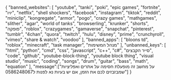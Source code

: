 {
  "banned_websites": [
    "youtube",
    "tanki",
    "poki",
    "epic games",
    "fortnite",
    "יויו",
    "netflix",
    "shell shockers",
    "facebook",
    "instagram",
    "tiktok",
    "reddit",
    "miniclip",
    "kongregate",
    "armor",
    "pogo",
    "crazy games",
    "mathgames",
    "slither",
    "agar",
    "world of tanks",
    "browserling",
    "krunker",
    "shorts",
    "פופקה",
    "roblox",
    "crazygames",
    "gamaverse",
    "snapchat",
    "pinterest",
    "tumblr",
    "4chan",
    "quora",
    "twitch",
    "hulu",
    "disney",
    "prime",
    "crunchyroll",
    "vimeo",
    "share & watch",
    "voodoo"
  ],
  "banned_apps": [
    "bloons td",
    "roblox",
    "minecraft",
    "task manager",
    "מנהל המשימות"
  ],
  "unbanned_keys": [
    "html",
    "python",
    "cmd",
    "css",
    "javascript",
    "c++",
    "c#",
    "סייר הקבצים",
    "code",
    "github",
    "youtube-block-thing",
    "youtube block thing",
    "visual studio",
    "music",
    "coding",
    "songs",
    "drum",
    "guitar",
    "bass",
    "math",
    "equation"
  ], "message":["על מחשב זה מופעלת חסימה על אתרים ואפליציות שמבזבזים לכם את הזמן, אם יש בעיות נא לפנות ל0586248067"]
}
